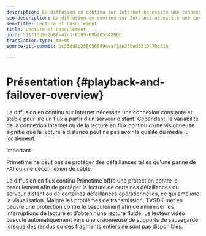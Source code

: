 ```yaml
---
description: La diffusion en continu sur Internet nécessite une connexion constante et stable pour lire un flux à partir d’un serveur distant. Cependant, la variabilité de la connexion Internet ou de la lecture en flux continu d’une visionneuse signifie que la lecture à distance peut ne pas avoir la qualité du média lu localement.
seo-description: La diffusion en continu sur Internet nécessite une connexion constante et stable pour lire un flux à partir d’un serveur distant. Cependant, la variabilité de la connexion Internet ou de la lecture en flux continu d’une visionneuse signifie que la lecture à distance peut ne pas avoir la qualité du média lu localement.
seo-title: Lecture et basculement
title: Lecture et basculement
uuid: 511f16b9-2b86-42c1-8d89-09b26534200b
translation-type: tm+mt
source-git-commit: bc35da8b258056809ceaf18e33bed631047bc81b

---
```



# Présentation {#playback-and-failover-overview}

La diffusion en continu sur Internet nécessite une connexion constante et stable pour lire un flux à partir d’un serveur distant. Cependant, la variabilité de la connexion Internet ou de la lecture en flux continu d’une visionneuse signifie que la lecture à distance peut ne pas avoir la qualité du média lu localement.

>[!IMPORTANT]
>
>Primetime ne peut pas se protéger des défaillances telles qu&#39;une panne de FAI ou une déconnexion de câble.

La diffusion en flux continu Primetime offre une protection contre le basculement afin de protéger la lecture de certaines défaillances du serveur distant ou de certaines défaillances opérationnelles, ce qui améliore la visualisation. Malgré les problèmes de transmission, TVSDK met en oeuvre une protection contre le basculement afin de minimiser les interruptions de lecture et d’obtenir une lecture fluide. Le lecteur vidéo bascule automatiquement vers une visionneuse de supports de sauvegarde lorsque des rendus ou des fragments entiers ne sont pas disponibles.